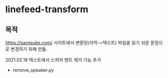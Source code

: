 # linefeed-transform

## 목적
https://savesubs.com/ 사이트에서 변환된(자막->텍스트) 파일을 읽기 쉬운 문장으로 변경하기 위해 만듦.

2021.02.18 텍스트에서 스피커 멘트 제거 기능 추가
* remove_speaker.py